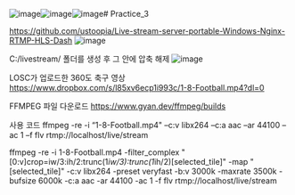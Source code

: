 ![image](https://github.com/user-attachments/assets/780e0d73-1a5f-4bf9-821b-6488eb6c0642)![image](https://github.com/user-attachments/assets/85a37b36-32ae-4d83-9979-45afea3cb259)![image](https://github.com/user-attachments/assets/9786057b-d9ca-4cfd-ab81-8ed467d64867)# Practice_3

https://github.com/ustoopia/Live-stream-server-portable-Windows-Nginx-RTMP-HLS-Dash
![image](https://github.com/user-attachments/assets/cc1fcf2f-7b05-4f8c-8741-1a760096dced)

C:/livestream/ 폴더를 생성 후 그 안에 압축 해제
![image](https://github.com/user-attachments/assets/e463e501-f3bb-40f0-9cf9-017ac3d81ae4)

LOSC가 업로드한 360도 축구 영상
https://www.dropbox.com/s/l85xv6ecp1i993c/1-8-Football.mp4?dl=0

FFMPEG 파일 다운로드
https://www.gyan.dev/ffmpeg/builds

사용 코드
ffmpeg -re -i “1-8-Football.mp4" –c:v libx264 –c:a aac –ar 44100 –ac 1 –f flv rtmp://localhost/live/stream

ffmpeg -re -i 1-8-Football.mp4 -filter_complex "[0:v]crop=iw/3:ih/2:trunc(1*iw/3):trunc(1*ih/2)[selected_tile]" -map "[selected_tile]" -c:v libx264 -preset veryfast -b:v 3000k -maxrate 3500k -bufsize 6000k -c:a aac -ar 44100 -ac 1 -f flv rtmp://localhost/live/stream

